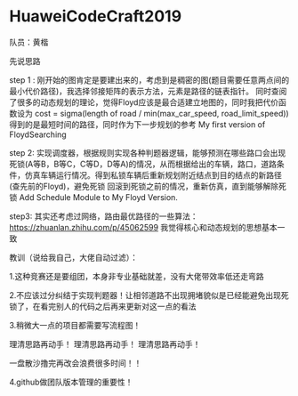 # HuaweiCodeCraft2019
队员：黄楷 

先说思路

step 1 :
刚开始的图肯定是要建出来的，考虑到是稠密的图(题目需要任意两点间的最小代价路径)，我选择邻接矩阵的表示方法，元素是路径的链表指针。
同时查阅了很多的动态规划的理论，觉得Floyd应该是最合适建立地图的，同时我把代价函数设为 
cost = sigma(length of road / min(max_car_speed, road_limit_speed)) 
得到的是最短时间的路径，同时作为下一步规划的参考
My first version of FloydSearching

step 2:
实现调度器，根据规则实现各种判题器逻辑，能够预测在哪些路口会出现死锁(A等B，B等C，C等D，D等A)的情况，从而根据给出的车辆，路口，道路条件，仿真车辆运行情况。得到私锁车辆后重新规划附近结点到目的结点的新路径(查先前的Floyd)，避免死锁
回滚到死锁之前的情况，重新仿真，直到能够解除死锁
Add Schedule Module to My Floyd Version. 

step3:
其实还考虑过网络，路由最优路径的一些算法：https://zhuanlan.zhihu.com/p/45062599 我觉得核心和动态规划的思想基本一致

教训（说给我自己，大佬自动过滤）：

1.这种竞赛还是要组团，本身非专业基础就差，没有大佬带效率低还走弯路

2.不应该过分纠结于实现判题器！让相邻道路不出现拥堵貌似是已经能避免出现死锁了，在看完别人的代码之后再来更新对这一点的看法

3.稍微大一点的项目都需要写流程图！
 
理清思路再动手！
理清思路再动手！
理清思路再动手！
 
 一盘散沙撸完再改会浪费很多时间！！
 
 4.github做团队版本管理的重要性！
